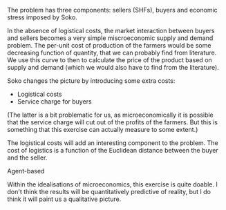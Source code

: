 The problem has three components: sellers (SHFs), buyers and economic stress imposed by Soko.

In the absence of logistical costs, the market interaction between buyers and sellers becomes a very simple miscroeconomic supply and demand problem. The per-unit cost of production of the farmers would be some decreasing function of quantity, that we can probably find from literature. We use this curve to then to calculate the price of the product based on supply and demand (which we would also have to find from the literature).

Soko changes the picture by introducing some extra costs:

- Logistical costs
- Service charge for buyers

(The latter is a bit problematic for us, as microeconomically it is possible that the service charge will cut out of the profits of the farmers. But this is something that this exercise can actually measure to some extent.)

The logistical costs will add an interesting component to the problem. The cost of logistics is a function of the Euclidean distance between the buyer and the seller. 

Agent-based

Within the idealisations of microeconomics, this exercise is quite doable. I don't think the results will be quantitatively predictive of reality, but I do think it will paint us a qualitative picture.
<!--stackedit_data:
eyJoaXN0b3J5IjpbMTc3NjcwNTk0NywxMDQ3NjUyODg0XX0=
-->